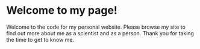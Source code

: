 # Welcome to my page!

Welcome to the code for my personal website. Please browse my site to find out more about me as a scientist and as a person. Thank you for taking the time to get to know me.
